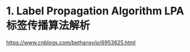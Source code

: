 # 1. Label Propagation Algorithm LPA 标签传播算法解析













https://www.cnblogs.com/bethansy/p/6953625.html










